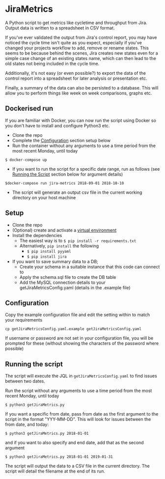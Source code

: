 # JiraMetrics
A Python script to get metrics like cycletime and throughput from Jira. Output data is written to a spreadsheet in CSV format.

If you've ever validated the output from Jira's control report, you may have noticed the cycle time isn't quite as you expect, especially if you've changed your projects workflow to add, remove or rename states. 
This seems to be because behind the scenes, Jira creates new states even for a simple case change of an existing states name, which can then lead to the old states not being included in the cycle time.

Additionally, it's not easy (or even possible?) to export the data of the control report into a spreadsheet for later analysis or presentation etc.

Finally, a summary of the data can also be persisted to a database. This will allow you to perform things like week on week comparisons, graphs etc.

## Dockerised run
If you are familiar with Docker, you can now run the script using Docker so you don't have to install and configure Python3 etc.
* Clone the repo
* Complete the [Configuration](#configuration) section setup below
* Run the container without any arguments to use a time period from the most recent Monday, until today
```
$ docker-compose up
```
* If you want to run the script for a specific date range, run as follows (see [Running the Script](#running-the-script) section below for argument details)
```
$docker-compose run jira-metrics 2018-09-01 2018-10-10
```
* The script will generate an output csv file in the current working directory on your host machine


## Setup
* Clone the repo
* (Optional) create and activate a [virtual environment](https://docs.python.org/3/tutorial/venv.html)
* Install the dependencies
  * The easiest way is to `$ pip install -r requirements.txt`
  * Alternatively, `pip install` the following
    * `$ pip install pyyaml`
    * `$ pip install jira`
* If you want to save summary data to a DB;
  * Create your schema in a suitable instance that this code can connect to
  * Apply the schema.sql file to create the DB table
  * Add the MySQL connection details to your getJiraMetricsConfig.yaml (details in the .example file)

## Configuration
Copy the example configuration file and edit the setting within to match your requirements
```
cp getJiraMetricsConfig.yaml.example getJiraMetricsConfig.yaml
```

If username or password are not set in your configuration file, you will be prompted for these (without showing the characters of the password where possible)

## Running the script
The script will execute the JQL in `getJiraMetricsConfig.yaml` to find issues between two dates.

Run the script without any arguments to use a time period from the most recent Monday, until today

```
$ python3 getJiraMetrics.py
```

If you want a specific from date, pass from date as the first argument to the script in the format "YYY-MM-DD". This will look for issues between the from date, and today:
```
$ python3 getJiraMetrics.py 2018-01-01
```

and if you want to also specify and end date, add that as the second argument
```
$ python3 getJiraMetrics.py 2018-01-01 2019-01-31
```

The script will output the data to a CSV file in the current directory. The script will detail the filename at the end of its run.

